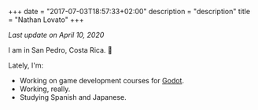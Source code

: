 +++
date = "2017-07-03T18:57:33+02:00"
description = "description"
title = "Nathan Lovato"
+++

_Last update on April 10, 2020_

I am in San Pedro, Costa Rica. 🌻

Lately, I'm:

- Working on game development courses for [Godot](https://godotengine.org/).
- Working, really.
- Studying Spanish and Japanese.
